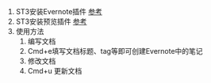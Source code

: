 1. ST3安装Evernote插件 [参考](https://github.com/bordaigorl/sublime-evernote)
2. ST3安装预览插件 [参考](http://macplay.leanote.com/post/近乎完美的-Markdown-写作体验-Sublime-Text-3-OmniMarkupPreviewer)
3. 使用方法
	1. 编写文档
	2. Cmd+e填写文档标题、tag等即可创建Evernote中的笔记
	3. 修改文档
	4. Cmd+u 更新文档

